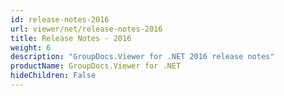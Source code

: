 ```yaml
---
id: release-notes-2016
url: viewer/net/release-notes-2016
title: Release Notes - 2016
weight: 6
description: "GroupDocs.Viewer for .NET 2016 release notes"
productName: GroupDocs.Viewer for .NET
hideChildren: False
---
```

